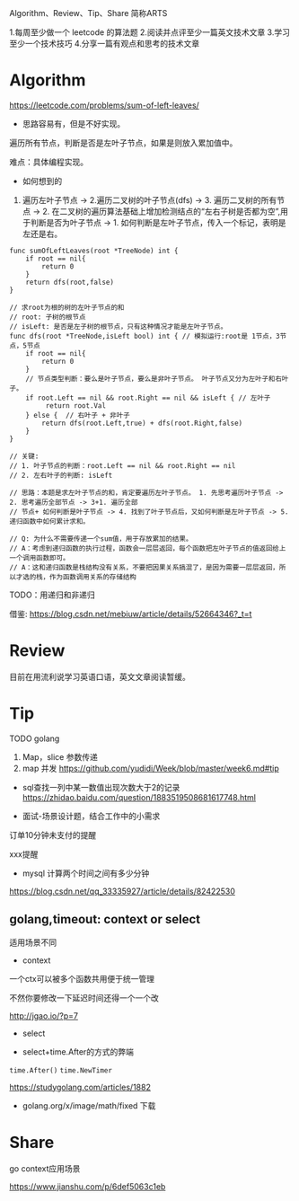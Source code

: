 Algorithm、Review、Tip、Share 简称ARTS

1.每周至少做一个 leetcode 的算法题 2.阅读并点评至少一篇英文技术文章 3.学习至少一个技术技巧 4.分享一篇有观点和思考的技术文章

# Algorithm

https://leetcode.com/problems/sum-of-left-leaves/

* 思路容易有，但是不好实现。

遍历所有节点，判断是否是左叶子节点，如果是则放入累加值中。

难点：具体编程实现。

* 如何想到的

1. 遍历左叶子节点 -> 2.遍历二叉树的叶子节点(dfs) -> 3. 遍历二叉树的所有节点 
-> 2. 在二叉树的遍历算法基础上增加检测结点的“左右子树是否都为空”,用于判断是否为叶子节点 -> 1. 如何判断是左叶子节点，传入一个标记，表明是左还是右。

```
func sumOfLeftLeaves(root *TreeNode) int {
    if root == nil{
        return 0
    }
    return dfs(root,false)
}

// 求root为根的树的左叶子节点的和
// root: 子树的根节点
// isLeft: 是否是左子树的根节点，只有这种情况才能是左叶子节点。
func dfs(root *TreeNode,isLeft bool) int { // 模拟运行:root是 1节点，3节点，5节点
    if root == nil{
        return 0
    }
    // 节点类型判断：要么是叶子节点，要么是非叶子节点。 叶子节点又分为左叶子和右叶子。 
    if root.Left == nil && root.Right == nil && isLeft { // 左叶子
         return root.Val
    } else {  // 右叶子 + 非叶子
        return dfs(root.Left,true) + dfs(root.Right,false)
    }
}

// 关键: 
// 1. 叶子节点的判断：root.Left == nil && root.Right == nil 
// 2. 左右叶子的判断: isLeft

// 思路：本题是求左叶子节点的和，肯定要遍历左叶子节点。 1. 先思考遍历叶子节点 -> 2. 思考遍历全部节点 -> 3+1. 遍历全部
// 节点+ 如何判断是叶子节点 -> 4. 找到了叶子节点后，又如何判断是左叶子节点 -> 5. 递归函数中如何累计求和。

// Q: 为什么不需要传递一个sum值，用于存放累加的结果。
// A：考虑到递归函数的执行过程，函数会一层层返回，每个函数把左叶子节点的值返回给上一个调用函数即可。
// A：这和递归函数是栈结构没有关系，不要把因果关系搞混了，是因为需要一层层返回，所以才选的栈，作为函数调用关系的存储结构
```

TODO：用递归和非递归

借鉴:
https://blog.csdn.net/mebiuw/article/details/52664346?_t=t

# Review
目前在用流利说学习英语口语，英文文章阅读暂缓。

# Tip 

TODO golang
1. Map，slice 参数传递
2. map 并发 https://github.com/yudidi/Week/blob/master/week6.md#tip

* sql查找一列中某一数值出现次数大于2的记录
https://zhidao.baidu.com/question/1883519508681617748.html


* 面试-场景设计题，结合工作中的小需求

订单10分钟未支付的提醒

xxx提醒

* mysql 计算两个时间之间有多少分钟

https://blog.csdn.net/qq_33335927/article/details/82422530


## golang,timeout: context or select

适用场景不同

* context

一个ctx可以被多个函数共用便于统一管理

不然你要修改一下延迟时间还得一个一个改

http://jgao.io/?p=7


* select

* select+time.After的方式的弊端

 `time.After()`
 `time.NewTimer`

https://studygolang.com/articles/1882


* golang.org/x/image/math/fixed 下载


# Share

go context应用场景

https://www.jianshu.com/p/6def5063c1eb


